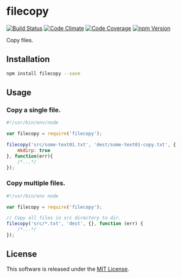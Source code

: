 filecopy
==========

<!-- Badge Start -->
<a name="badges"></a>

[![Build Status][bd_travis_shield_url]][bd_travis_url]
[![Code Climate][bd_codeclimate_shield_url]][bd_codeclimate_url]
[![Code Coverage][bd_codeclimate_coverage_shield_url]][bd_codeclimate_url]
[![npm Version][bd_npm_shield_url]][bd_npm_url]

[bd_repo_url]: https://github.com/okunishinishi/node-filecopy
[bd_travis_url]: http://travis-ci.org/okunishinishi/node-filecopy
[bd_travis_shield_url]: http://img.shields.io/travis/okunishinishi/node-filecopy.svg?style=flat
[bd_license_url]: https://github.com/okunishinishi/node-filecopy/blob/master/LICENSE
[bd_codeclimate_url]: http://codeclimate.com/github/okunishinishi/node-filecopy
[bd_codeclimate_shield_url]: http://img.shields.io/codeclimate/github/okunishinishi/node-filecopy.svg?style=flat
[bd_codeclimate_coverage_shield_url]: http://img.shields.io/codeclimate/coverage/github/okunishinishi/node-filecopy.svg?style=flat
[bd_gemnasium_url]: https://gemnasium.com/okunishinishi/node-filecopy
[bd_gemnasium_shield_url]: https://gemnasium.com/okunishinishi/node-filecopy.svg
[bd_npm_url]: http://www.npmjs.org/package/filecopy
[bd_npm_shield_url]: http://img.shields.io/npm/v/filecopy.svg?style=flat

<!-- Badge End -->


<!-- Description Start -->
<a name="description"></a>

Copy files.

<!-- Description End -->



<!-- Sections Start -->
<a name="sections"></a>

Installation
-----

```bash
npm install filecopy --save
```
Usage
----

### Copy a single file.

```javascript
#!/usr/bin/env/node

var filecopy = require('filecopy');

filecopy('src/some-text01.txt', 'dest/some-text01-copy.txt', {
    mkdirp: true
}, function(err){
    /*...*/
});

```

### Copy multiple files.

```javascript
#!/usr/bin/env node

var filecopy = require('filecopy');

// Copy all files in src directory to dir.
filecopy('src/*.txt', 'dest', {}, function (err) {
    /*...*/
});

```


<!-- Sections Start -->


<!-- LICENSE Start -->
<a name="license"></a>

License
-------
This software is released under the [MIT License](https://github.com/okunishinishi/node-filecopy/blob/master/LICENSE).

<!-- LICENSE End -->


